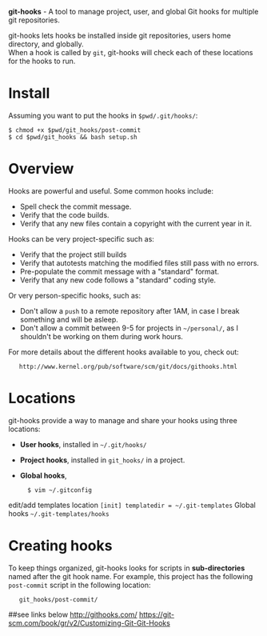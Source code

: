 **git-hooks** - A tool to manage project, user, and global Git hooks for multiple git repositories.

git-hooks lets hooks be installed inside git repositories, users home directory, and globally.  
When a hook is called by `git`, git-hooks will check each of these locations for the hooks to run.


Install
=======

Assuming you want to put the hooks in `$pwd/.git/hooks/`:
```
$ chmod +x $pwd/git_hooks/post-commit
$ cd $pwd/git_hooks && bash setup.sh
```


Overview
========

Hooks are powerful and useful.  Some common hooks include:

- Spell check the commit message.
- Verify that the code builds.
- Verify that any new files contain a copyright with the current year in it.

Hooks can be very project-specific such as:

- Verify that the project still builds
- Verify that autotests matching the modified files still pass with no errors.
- Pre-populate the commit message with a "standard" format.
- Verify that any new code follows a "standard" coding style.

Or very person-specific hooks, such as:

- Don't allow a `push` to a remote repository after 1AM, in case I break something and will be asleep.
- Don't allow a commit between 9-5 for projects in `~/personal/`, as I shouldn't be working on them during work hours.

For more details about the different hooks available to you, check out:

       http://www.kernel.org/pub/software/scm/git/docs/githooks.html



Locations
=========

git-hooks provide a way to manage and share your hooks using three locations:

 - **User hooks**, installed in `~/.git/hooks/`
 - **Project hooks**, installed in `git_hooks/` in a project.
 - **Global hooks**,

         $ vim ~/.gitconfig
edit/add templates location
    ```
     [init]
    templatedir = ~/.git-templates
    ```
Global hooks
`~/.git-templates/hooks`

Creating hooks
==============

To keep things organized, git-hooks looks for scripts in **sub-directories** named after the git hook name.  For example, this project has the following `post-commit` script in the following location:

       git_hooks/post-commit/

##see links below
http://githooks.com/
https://git-scm.com/book/gr/v2/Customizing-Git-Git-Hooks